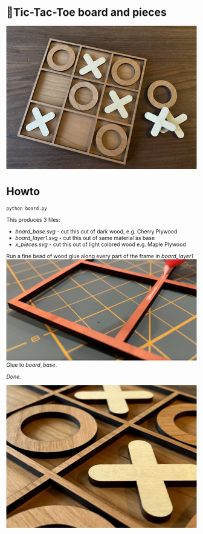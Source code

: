 # 👾Tic-Tac-Toe board and pieces

![Board](https://github.com/dps/lasercut/blob/master/tictactoe/imgs/tictactoe.jpg?raw=true "Board")

# Howto

```
python board.py
```

This produces 3 files:

 - *board_base.svg* - cut this out of dark wood, e.g. Cherry Plywood
 - *board_layer1.svg* - cut this out of same material as base
 - *x_pieces.svg* - cut this out of light colored wood e.g. Maple Plywood

Run a fine bead of wood glue along every part of the frame in *board_layer1*
![Glue](https://github.com/dps/lasercut/blob/master/tictactoe/imgs/glue.png?raw=true "Glue")
Glue to *board_base*.

*Done.*

![Done](https://github.com/dps/lasercut/blob/master/tictactoe/imgs/tictac.jpg?raw=true "Done")
